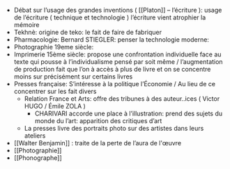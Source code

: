 - Débat sur l’usage des grandes inventions ( [[Platon]] – l’écriture ): usage de l’écriture ( technique et technologie ) l’écriture vient atrophier la mémoire
- Tekhnè: origine de teko: le fait de faire de fabriquer
- Pharmacologie: Bernard STIEGLER: penser la technologie moderne:
- Photographie 19eme siècle:
- Imprimerie 15ème siècle: propose une confrontation individuelle face au texte qui pousse à l’individualisme pensé par soit même / l’augmentation de production fait que l’on à accès à plus de livre et on se concentre moins sur précisément sur certains livres
- Presses française: S’intéresse à la politique l’Économie / Au lieu de ce concentrer sur les fait divers
	- Relation France et Arts: offre des tribunes à des auteur..ices ( Victor HUGO / Émile ZOLA )
		- CHARIVARI accorde une place à l’illustration: prend des sujets du monde du l’art: apparition des critiques d’art
	- La presses livre des portraits photo sur des artistes dans leurs ateliers
- [[Walter Benjamin]] : traite de la perte de l’aura de l'œuvre
- [[Photographie]]
- [[Phonographe]]